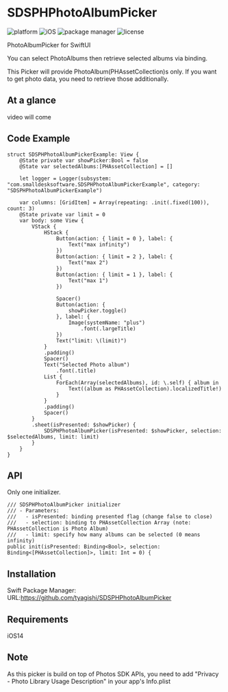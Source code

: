 # SDSPHPhotoAlbumPicker

![platform](https://img.shields.io/badge/Platform-macOS/platform-iOS-lightgray)
![iOS](https://img.shields.io/badge/iOS-v14_orLater-blue)
![package manager](https://img.shields.io/badge/SPM-Supported-orange)
![license](https://img.shields.io/badge/license-MIT-lightgrey)

PhotoAlbumPicker for SwiftUI

You can select PhotoAlbums then retrieve selected albums via binding.

This Picker will provide PhotoAlbum(PHAssetCollection)s only. If you want to get photo data, you need to retrieve those additionally.

## At a glance

video will come 

## Code Example
```
struct SDSPHPhotoAlbumPickerExample: View {
    @State private var showPicker:Bool = false
    @State var selectedAlbums:[PHAssetCollection] = []
    
    let logger = Logger(subsystem: "com.smalldesksoftware.SDSPHPhotoAlbumPickerExample", category: "SDSPHPhotoAlbumPickerExample")
    
    var columns: [GridItem] = Array(repeating: .init(.fixed(100)), count: 3)
    @State private var limit = 0
    var body: some View {
        VStack {
            HStack {
                Button(action: { limit = 0 }, label: {
                    Text("max infinity")
                })
                Button(action: { limit = 2 }, label: {
                    Text("max 2")
                })
                Button(action: { limit = 1 }, label: {
                    Text("max 1")
                })

                Spacer()
                Button(action: {
                    showPicker.toggle()
                }, label: {
                    Image(systemName: "plus")
                        .font(.largeTitle)
                })
                Text("limit: \(limit)")
            }
            .padding()
            Spacer()
            Text("Selected Photo album")
                .font(.title)
            List {
                ForEach(Array(selectedAlbums), id: \.self) { album in
                    Text((album as PHAssetCollection).localizedTitle!)
                }
            }
            .padding()
            Spacer()
        }
        .sheet(isPresented: $showPicker) {
            SDSPHPhotoAlbumPicker(isPresented: $showPicker, selection: $selectedAlbums, limit: limit)
        }
    }
}
```

## API
Only one initializer.
```
/// SDSPHPhotoAlbumPicker initializer
/// - Parameters:
///   - isPresented: binding presented flag (change false to close)
///   - selection: binding to PHAssetCollection Array (note: PHAssetCollection is Photo Album)
///   - limit: specify how many albums can be selected (0 means infinity)
public init(isPresented: Binding<Bool>, selection: Binding<[PHAssetCollection]>, limit: Int = 0) {
```


## Installation
Swift Package Manager: URL:https://github.com/tyagishi/SDSPHPhotoAlbumPicker

## Requirements
iOS14

## Note
As this picker is build on top of Photos SDK APIs, you need to add "Privacy - Photo Library Usage Description" in your app's Info.plist
